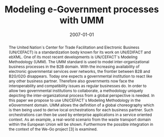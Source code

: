 ---
abstract: The United Nation´s Center for Trade Facilitation and Electronic Business
  (UN/CEFACT) is a standardization body known for its work on UN/EDIFACT and ebXML.
  One of its most recent developments is UN/CEFACT´s Modeling Methodology (UMM). The
  UMM standard is used to model inter-organizational business processes in the B2B
  domain. With the increasing availability of electronic governmental services over
  networks, the frontier between B2B and B2G/G2G disappears. Today one expects a governmental
  institution to react like any other business partner. Therefore also governments
  now face the interoperability and compatibility issues as regular businesses do.
  In order to allow two governmental institutions to collaborate, a methodology uniquely
  depicting the inter-organizational process from a global perspective is needed.
  In this paper we propose to use UN/CEFACT´s Modeling Methodology in the eGovernment
  domain. UMM allows the definition of a global choreography which is then being used
  to derive local orchestrations for each business partner. Such orchestrations can
  then be used by enterprise applications in a service oriented context. As an example,
  a real-world scenario from the waste transport domain within the European Union
  will be shown. Furthermore the possible integration in the context of the We-Go
  project [3] is examined.
authors:
- Birgit Hofreiter
- Christian Huemer
- Philipp Liegl
- Robert Mosser
- Rainer Schuster
- Marco Zapletal
date: '2007-01-01'
featured: false
links:
- name: Publik
  url: https://publik.tuwien.ac.at/showentry.php?ID=141730&lang=2
publication_types:
- '2'
publishDate: '2007-01-01'
specifics: 'Informatica - An International Journal of Computing and Informatics, Ljubljana
  (2007), ISSN: 1854-3871; S. 407 - 417.'
title: Modeling e-Government processes with UMM
url_pdf: http://publik.tuwien.ac.at/files/PubDat_141730.pdf
---